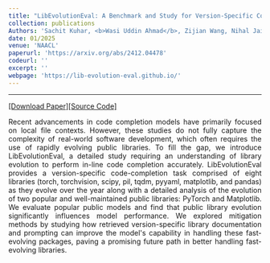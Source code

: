 ```yaml
---
title: "LibEvolutionEval: A Benchmark and Study for Version-Specific Code Generation"
collection: publications
Authors: 'Sachit Kuhar, <b>Wasi Uddin Ahmad</b>, Zijian Wang, Nihal Jain, Haifeng Qian, Baishakhi Ray, Murali Krishna Ramanathan, Xiaofei Ma, and Anoop Deoras.'
date: 01/2025
venue: 'NAACL'
paperurl: 'https://arxiv.org/abs/2412.04478'
codeurl: ''
excerpt: ''
webpage: 'https://lib-evolution-eval.github.io/'
---
```

---
<a href='https://arxiv.org/pdf/2412.04478' target="_blank">[Download Paper]</a><a href='' target="_blank">[Source Code]</a>

<p align="justify">
Recent advancements in code completion models have primarily focused on local file contexts. However, these studies do not fully capture the complexity of real-world software development, which often requires the use of rapidly evolving public libraries. To fill the gap, we introduce LibEvolutionEval, a detailed study requiring an understanding of library evolution to perform in-line code completion accurately. LibEvolutionEval provides a version-specific code-completion task comprised of eight libraries (torch, torchvision, scipy, pil, tqdm, pyyaml, matplotlib, and pandas) as they evolve over the year along with a detailed analysis of the evolution of two popular and well-maintained public libraries: PyTorch and Matplotlib. We evaluate popular public models and find that public library evolution significantly influences model performance. We explored mitigation methods by studying how retrieved version-specific library documentation and prompting can improve the model's capability in handling these fast-evolving packages, paving a promising future path in better handling fast-evolving libraries.
</p>
